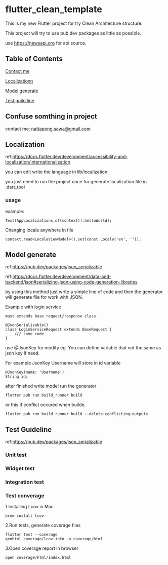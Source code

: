 # flutter_clean_template

This is my new Flutter project for try Clean Architecture structure.

This project will try to use pub.dev packages as little as possible.

use https://newsapi.org for api source.

## Table of Contents  
[Contact me](#contact)

[Localizationn](#localizations) 

[Model generate](#modelgen) 

[Test guild line](#testguide) 
<a name="contact"></a>
## Confuse somthing in project 
contact me: nattapong.sawa@gmail.com

<a name="localizations"></a>
## Localization 
ref:https://docs.flutter.dev/development/accessibility-and-localization/internationalization

<p>you can edit write the language in lib/localization</p>

<p>you just need to run the project once for generate localization file in .dart_tool</p>


### usage 
example:
```
Text(AppLocalizations.of(context)!.helloWorld);
```
Changing locale anywhere in file
```
context.read<LocaleViewModel>().set(const Locale('en', ''));
```

<a name="modelgen"></a>
## Model generate 
ref:https://pub.dev/packages/json_serializable

ref:https://docs.flutter.dev/development/data-and-backend/json#serializing-json-using-code-generation-libraries

<p>by using this method just write a simple line of code and then the generator will generate file for work with JSON.</p> 

Example with login service
```
must extends base request/response class

@JsonSerializable()
class LoginServiceRequest extends BaseRequest {
    /// some code
}
```
use @JsonKey for modify eg. You can define variable that not the same as json key if need.

For example JsonKey Username will store in id variable

```
@JsonKey(name: 'Username')
String id;
```
after finished write model run the generator 
```
flutter pub run build_runner build
```
or this if conflict occured when builde.
```
flutter pub run build_runner build --delete-conflicting-outputs
```

<a name="testguide"></a>
## Test Guideline 
ref:https://pub.dev/packages/json_serializable
### Unit test
### Widget test
### Integration test
### Test converage

1.Installing Lcov in Mac
```
brew install lcov
```
2.Run tests, generate coverage files 
```
flutter test --coverage
genhtml coverage/lcov.info -o coverage/html
```
3.Open coverage report in browser
```
open coverage/html/index.html
```